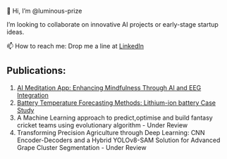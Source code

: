 👋 Hi, I’m @luminous-prize

I’m looking to collaborate on innovative AI projects or early-stage startup ideas.

 📫 How to reach me: Drop me a line at [LinkedIn](https://www.linkedin.com/in/utkarsh-singh-245a14219)

## Publications:

1. [AI Meditation App: Enhancing Mindfulness Through AI and EEG Integration](https://irejournals.com/paper-details/1706941)
2. [Battery Temperature Forecasting Methods: Lithium-ion battery Case Study](https://link.springer.com/chapter/10.1007/978-981-97-3556-3_5)
3. A Machine Learning approach to predict,optimise and build fantasy cricket teams using evolutionary algorithm - Under Review
4. Transforming Precision Agriculture through Deep Learning: CNN Encoder-Decoders and a Hybrid YOLOv8-SAM Solution for Advanced Grape Cluster Segmentation - Under Review

<!---
luminous-prize/luminous-prize is a ✨ special ✨ repository because its `README.md` (this file) appears on your GitHub profile.
You can click the Preview link to take a look at your changes.
--->
